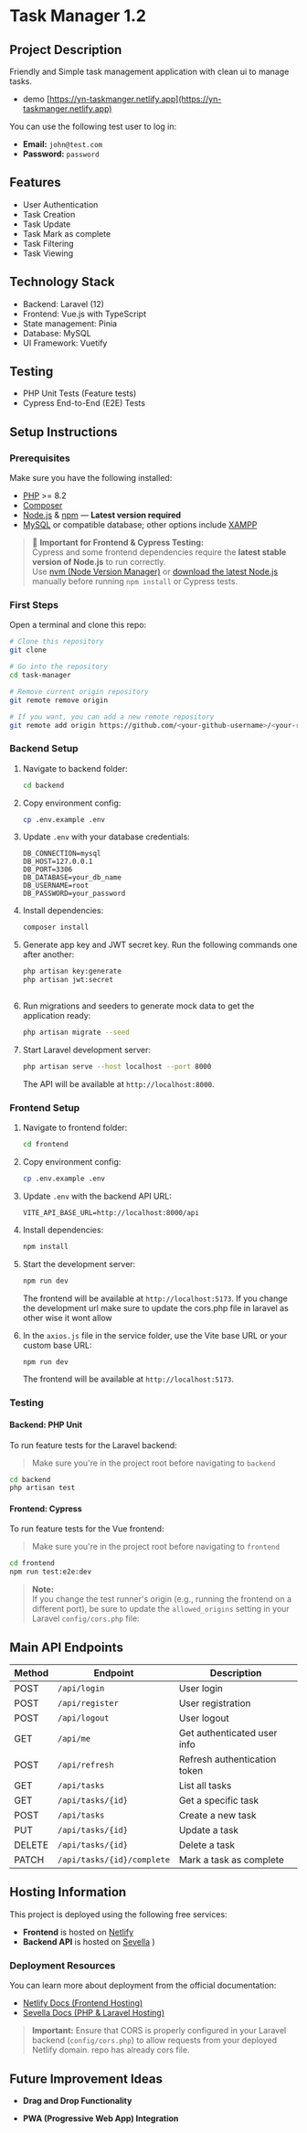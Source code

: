 # Task Manager 1.2

## Project Description
Friendly and Simple task management application with clean ui to manage tasks.
-  demo [https://yn-taskmanger.netlify.app](https://yn-taskmanger.netlify.app)

You can use the following test user to log in:

- **Email:** `john@test.com`
- **Password:** `password`

## Features
- User Authentication
- Task Creation
- Task Update
- Task Mark as complete
- Task Filtering
- Task Viewing

## Technology Stack
- Backend: Laravel (12)
- Frontend: Vue.js with TypeScript
- State management: Pinia
- Database: MySQL 
- UI Framework: Vuetify

## Testing
- PHP Unit Tests (Feature tests)
- Cypress End-to-End (E2E) Tests

## Setup Instructions

### Prerequisites

Make sure you have the following installed:

- [PHP](https://www.php.net/) >= 8.2
- [Composer](https://getcomposer.org/)
- [Node.js](https://nodejs.org/) & [npm](https://www.npmjs.com/) — **Latest version required**
- [MySQL](https://www.mysql.com/) or compatible database; other options include [XAMPP](https://www.apachefriends.org/)

> 🚨 **Important for Frontend & Cypress Testing:**  
> Cypress and some frontend dependencies require the **latest stable version of Node.js** to run correctly.  
> Use [nvm (Node Version Manager)](https://github.com/nvm-sh/nvm) or [download the latest Node.js](https://nodejs.org/en/download) manually before running `npm install` or Cypress tests.


### First Steps

Open a terminal and clone this repo:

```bash
# Clone this repository
git clone 

# Go into the repository
cd task-manager

# Remove current origin repository
git remote remove origin

# If you want, you can add a new remote repository
git remote add origin https://github.com/<your-github-username>/<your-repo-name>.git
```

### Backend Setup

1. Navigate to backend folder:

   ```bash
   cd backend
   ```

2. Copy environment config:

   ```bash
   cp .env.example .env
   ```

3. Update `.env` with your database credentials:

   ```env
   DB_CONNECTION=mysql
   DB_HOST=127.0.0.1
   DB_PORT=3306
   DB_DATABASE=your_db_name
   DB_USERNAME=root
   DB_PASSWORD=your_password
   ```

4. Install dependencies:

   ```bash
   composer install
   ```

5. Generate app key and JWT secret key. Run the following commands one after another:

   ```bash
   php artisan key:generate
   php artisan jwt:secret
 
   ```

6. Run migrations and seeders to generate mock data to get the application ready:

   ```bash
   php artisan migrate --seed
   ```


7. Start Laravel development server:

   ```bash
   php artisan serve --host localhost --port 8000
   ```

   The API will be available at `http://localhost:8000`.

### Frontend Setup

1. Navigate to frontend folder:

   ```bash
   cd frontend
   ```

2. Copy environment config:

   ```bash
   cp .env.example .env
   ```

3. Update `.env` with the backend API URL:

   ```env
   VITE_API_BASE_URL=http://localhost:8000/api
   ```

4. Install dependencies:

   ```bash
   npm install
   ```

5. Start the development server:

   ```bash
   npm run dev
   ```

   The frontend will be available at `http://localhost:5173`.
   If you change the development url make sure to update the cors.php file in laravel as other wise it wont allow

6. In the `axios.js` file in the service folder, use the Vite base URL or your custom base URL:

   ```bash
   npm run dev
   ```

   The frontend will be available at `http://localhost:5173`.

### Testing

#### Backend: PHP Unit

To run feature tests for the Laravel backend:

>  Make sure you're in the project root before navigating to `backend`

```bash
cd backend
php artisan test
```
#### Frontend: Cypress

To run feature tests for the Vue frontend:

>  Make sure you're in the project root before navigating to `frontend`

```bash
cd frontend
npm run test:e2e:dev
```
>  **Note:**  
> If you change the test runner's origin (e.g., running the frontend on a different port), be sure to update the `allowed_origins` setting in your Laravel `config/cors.php` file:


## Main API Endpoints

| Method | Endpoint                 | Description                   |
|--------|--------------------------|-------------------------------|
| POST   | `/api/login`             | User login                    |
| POST   | `/api/register`          | User registration             |
| POST   | `/api/logout`            | User logout                   |
| GET    | `/api/me`                | Get authenticated user info   |
| POST   | `/api/refresh`           | Refresh authentication token  |
| GET    | `/api/tasks`             | List all tasks                |
| GET    | `/api/tasks/{id}`        | Get a specific task           |
| POST   | `/api/tasks`             | Create a new task             |
| PUT    | `/api/tasks/{id}`        | Update a  task                |
| DELETE | `/api/tasks/{id}`        | Delete a task                 |
| PATCH  | `/api/tasks/{id}/complete` | Mark a task as complete     |


## Hosting Information

This project is deployed using the following free services:

- **Frontend** is hosted on [Netlify](https://www.netlify.com/)
- **Backend API** is hosted on [Sevella](https://sevella.com/) )

###  Deployment Resources

You can learn more about deployment from the official documentation:

- [Netlify Docs (Frontend Hosting)](https://docs.netlify.com/)
- [Sevella Docs (PHP & Laravel Hosting)](https://docs.sevella.com/) 

>  **Important:** Ensure that CORS is properly configured in your Laravel backend (`config/cors.php`) to allow requests from your deployed Netlify domain. repo has already cors file.


## Future Improvement Ideas

- **Drag and Drop Functionality** 

- **PWA (Progressive Web App) Integration**  




